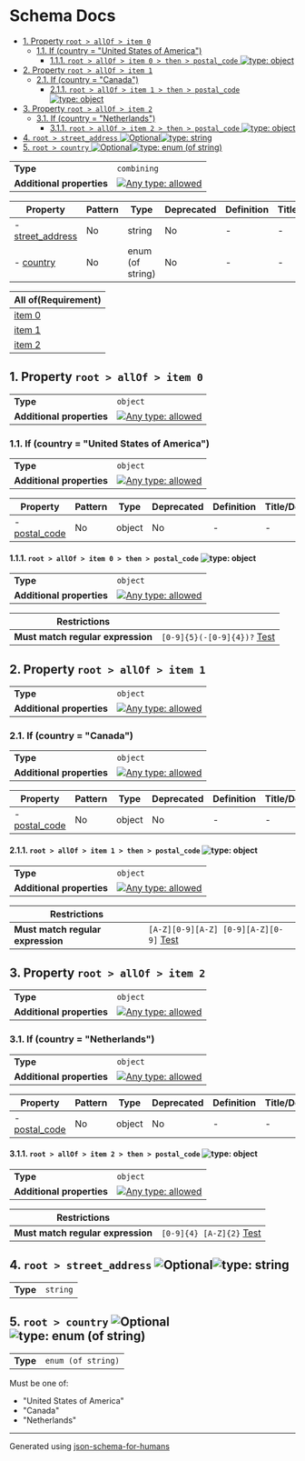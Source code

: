# Schema Docs

- [1. Property `root > allOf > item 0`](#allOf_i0)
  - [1.1. If (country = "United States of America")](#autogenerated_heading_2)
    - [1.1.1. `root > allOf > item 0 > then > postal_code` ![type: object](https://img.shields.io/badge/type-object-c44e52)](#allOf_i0_then_postal_code)
- [2. Property `root > allOf > item 1`](#allOf_i1)
  - [2.1. If (country = "Canada")](#autogenerated_heading_3)
    - [2.1.1. `root > allOf > item 1 > then > postal_code` ![type: object](https://img.shields.io/badge/type-object-c44e52)](#allOf_i1_then_postal_code)
- [3. Property `root > allOf > item 2`](#allOf_i2)
  - [3.1. If (country = "Netherlands")](#autogenerated_heading_4)
    - [3.1.1. `root > allOf > item 2 > then > postal_code` ![type: object](https://img.shields.io/badge/type-object-c44e52)](#allOf_i2_then_postal_code)
- [4. `root > street_address` ![Optional](https://img.shields.io/badge/Optional-yellow)![type: string](https://img.shields.io/badge/type-string-4c72b0)](#street_address)
- [5. `root > country` ![Optional](https://img.shields.io/badge/Optional-yellow)![type: enum (of string)](https://img.shields.io/badge/type-enum%20%28of%20string%29-4c72b0)](#country)

|                           |                                                                                                                                   |
| ------------------------- | --------------------------------------------------------------------------------------------------------------------------------- |
| **Type**                  | `combining`                                                                                                                       |
| **Additional properties** | [![Any type: allowed](https://img.shields.io/badge/Any%20type-allowed-green)](# "Additional Properties of any type are allowed.") |

| Property                             | Pattern | Type             | Deprecated | Definition | Title/Description |
| ------------------------------------ | ------- | ---------------- | ---------- | ---------- | ----------------- |
| - [street_address](#street_address ) | No      | string           | No         | -          | -                 |
| - [country](#country )               | No      | enum (of string) | No         | -          | -                 |

| All of(Requirement) |
| ------------------- |
| [item 0](#allOf_i0) |
| [item 1](#allOf_i1) |
| [item 2](#allOf_i2) |

## <a name="allOf_i0"></a>1. Property `root > allOf > item 0`

|                           |                                                                                                                                   |
| ------------------------- | --------------------------------------------------------------------------------------------------------------------------------- |
| **Type**                  | `object`                                                                                                                          |
| **Additional properties** | [![Any type: allowed](https://img.shields.io/badge/Any%20type-allowed-green)](# "Additional Properties of any type are allowed.") |

### <a name="autogenerated_heading_2"></a>1.1. If (country = "United States of America")

|                           |                                                                                                                                   |
| ------------------------- | --------------------------------------------------------------------------------------------------------------------------------- |
| **Type**                  | `object`                                                                                                                          |
| **Additional properties** | [![Any type: allowed](https://img.shields.io/badge/Any%20type-allowed-green)](# "Additional Properties of any type are allowed.") |

| Property                                     | Pattern | Type   | Deprecated | Definition | Title/Description |
| -------------------------------------------- | ------- | ------ | ---------- | ---------- | ----------------- |
| - [postal_code](#allOf_i0_then_postal_code ) | No      | object | No         | -          | -                 |

#### <a name="allOf_i0_then_postal_code"></a>1.1.1. `root > allOf > item 0 > then > postal_code` ![type: object](https://img.shields.io/badge/type-object-c44e52)

|                           |                                                                                                                                   |
| ------------------------- | --------------------------------------------------------------------------------------------------------------------------------- |
| **Type**                  | `object`                                                                                                                          |
| **Additional properties** | [![Any type: allowed](https://img.shields.io/badge/Any%20type-allowed-green)](# "Additional Properties of any type are allowed.") |

| Restrictions                      |                                                                                                           |
| --------------------------------- | --------------------------------------------------------------------------------------------------------- |
| **Must match regular expression** | ```[0-9]{5}(-[0-9]{4})?``` [Test](https://regex101.com/?regex=%5B0-9%5D%7B5%7D%28-%5B0-9%5D%7B4%7D%29%3F) |

## <a name="allOf_i1"></a>2. Property `root > allOf > item 1`

|                           |                                                                                                                                   |
| ------------------------- | --------------------------------------------------------------------------------------------------------------------------------- |
| **Type**                  | `object`                                                                                                                          |
| **Additional properties** | [![Any type: allowed](https://img.shields.io/badge/Any%20type-allowed-green)](# "Additional Properties of any type are allowed.") |

### <a name="autogenerated_heading_3"></a>2.1. If (country = "Canada")

|                           |                                                                                                                                   |
| ------------------------- | --------------------------------------------------------------------------------------------------------------------------------- |
| **Type**                  | `object`                                                                                                                          |
| **Additional properties** | [![Any type: allowed](https://img.shields.io/badge/Any%20type-allowed-green)](# "Additional Properties of any type are allowed.") |

| Property                                     | Pattern | Type   | Deprecated | Definition | Title/Description |
| -------------------------------------------- | ------- | ------ | ---------- | ---------- | ----------------- |
| - [postal_code](#allOf_i1_then_postal_code ) | No      | object | No         | -          | -                 |

#### <a name="allOf_i1_then_postal_code"></a>2.1.1. `root > allOf > item 1 > then > postal_code` ![type: object](https://img.shields.io/badge/type-object-c44e52)

|                           |                                                                                                                                   |
| ------------------------- | --------------------------------------------------------------------------------------------------------------------------------- |
| **Type**                  | `object`                                                                                                                          |
| **Additional properties** | [![Any type: allowed](https://img.shields.io/badge/Any%20type-allowed-green)](# "Additional Properties of any type are allowed.") |

| Restrictions                      |                                                                                                                                   |
| --------------------------------- | --------------------------------------------------------------------------------------------------------------------------------- |
| **Must match regular expression** | ```[A-Z][0-9][A-Z] [0-9][A-Z][0-9]``` [Test](https://regex101.com/?regex=%5BA-Z%5D%5B0-9%5D%5BA-Z%5D+%5B0-9%5D%5BA-Z%5D%5B0-9%5D) |

## <a name="allOf_i2"></a>3. Property `root > allOf > item 2`

|                           |                                                                                                                                   |
| ------------------------- | --------------------------------------------------------------------------------------------------------------------------------- |
| **Type**                  | `object`                                                                                                                          |
| **Additional properties** | [![Any type: allowed](https://img.shields.io/badge/Any%20type-allowed-green)](# "Additional Properties of any type are allowed.") |

### <a name="autogenerated_heading_4"></a>3.1. If (country = "Netherlands")

|                           |                                                                                                                                   |
| ------------------------- | --------------------------------------------------------------------------------------------------------------------------------- |
| **Type**                  | `object`                                                                                                                          |
| **Additional properties** | [![Any type: allowed](https://img.shields.io/badge/Any%20type-allowed-green)](# "Additional Properties of any type are allowed.") |

| Property                                     | Pattern | Type   | Deprecated | Definition | Title/Description |
| -------------------------------------------- | ------- | ------ | ---------- | ---------- | ----------------- |
| - [postal_code](#allOf_i2_then_postal_code ) | No      | object | No         | -          | -                 |

#### <a name="allOf_i2_then_postal_code"></a>3.1.1. `root > allOf > item 2 > then > postal_code` ![type: object](https://img.shields.io/badge/type-object-c44e52)

|                           |                                                                                                                                   |
| ------------------------- | --------------------------------------------------------------------------------------------------------------------------------- |
| **Type**                  | `object`                                                                                                                          |
| **Additional properties** | [![Any type: allowed](https://img.shields.io/badge/Any%20type-allowed-green)](# "Additional Properties of any type are allowed.") |

| Restrictions                      |                                                                                               |
| --------------------------------- | --------------------------------------------------------------------------------------------- |
| **Must match regular expression** | ```[0-9]{4} [A-Z]{2}``` [Test](https://regex101.com/?regex=%5B0-9%5D%7B4%7D+%5BA-Z%5D%7B2%7D) |

## <a name="street_address"></a>4. `root > street_address` ![Optional](https://img.shields.io/badge/Optional-yellow)![type: string](https://img.shields.io/badge/type-string-4c72b0)

|          |          |
| -------- | -------- |
| **Type** | `string` |

## <a name="country"></a>5. `root > country` ![Optional](https://img.shields.io/badge/Optional-yellow)![type: enum (of string)](https://img.shields.io/badge/type-enum%20%28of%20string%29-4c72b0)

|          |                    |
| -------- | ------------------ |
| **Type** | `enum (of string)` |

Must be one of:
* "United States of America"
* "Canada"
* "Netherlands"

----------------------------------------------------------------------------------------------------------------------------
Generated using [json-schema-for-humans](https://github.com/coveooss/json-schema-for-humans)
